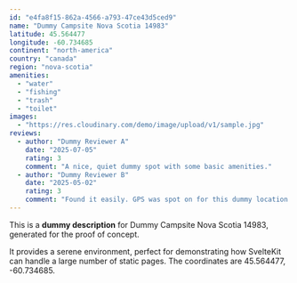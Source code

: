 ```yaml
---
id: "e4fa8f15-862a-4566-a793-47ce43d5ced9"
name: "Dummy Campsite Nova Scotia 14983"
latitude: 45.564477
longitude: -60.734685
continent: "north-america"
country: "canada"
region: "nova-scotia"
amenities:
  - "water"
  - "fishing"
  - "trash"
  - "toilet"
images:
  - "https://res.cloudinary.com/demo/image/upload/v1/sample.jpg"
reviews:
  - author: "Dummy Reviewer A"
    date: "2025-07-05"
    rating: 3
    comment: "A nice, quiet dummy spot with some basic amenities."
  - author: "Dummy Reviewer B"
    date: "2025-05-02"
    rating: 3
    comment: "Found it easily. GPS was spot on for this dummy location."
---
```


This is a **dummy description** for Dummy Campsite Nova Scotia 14983, generated for the proof of concept.

It provides a serene environment, perfect for demonstrating how SvelteKit can handle a large number of static pages. The coordinates are 45.564477, -60.734685.
